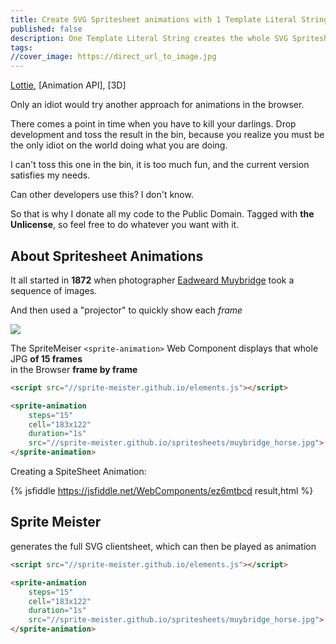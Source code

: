 ```yaml
---
title: Create SVG Spritesheet animations with 1 Template Literal String
published: false
description: One Template Literal String creates the whole SVG Spritesheet Client-Side
tags: 
//cover_image: https://direct_url_to_image.jpg
---
```


[Lottie](), [Animation API], [3D]

Only an idiot would try another approach for animations in the browser.

There comes a point in time when you have to kill your darlings.
Drop development and toss the result in the bin, because you realize you must be the only idiot on the world doing what you are doing.

I can't toss this one in the bin, it is too much fun, and the current version satisfies my needs. 

Can other developers use this? I don't know.

So that is why I donate all my code to the Public Domain. Tagged with **the Unlicense**, so feel free to do whatever you want with it.

## About Spritesheet Animations

It all started in **1872** when photographer [Eadweard Muybridge](https://en.wikipedia.org/wiki/Eadweard_Muybridge) took a sequence of images.

And then used a "projector" to quickly show each _frame_

![](//sprite-meister.github.io/spritesheets/muybridge_horse.jpg)

The SpriteMeiser ``<sprite-animation>`` Web Component displays that whole JPG **of 15 frames**  
in the Browser **frame by frame**

```html
<script src="//sprite-meister.github.io/elements.js"></script>

<sprite-animation 
    steps="15"
    cell="183x122"
    duration="1s"
    src="//sprite-meister.github.io/spritesheets/muybridge_horse.jpg">
</sprite-animation>
```

Creating a SpiteSheet Animation:

{% jsfiddle https://jsfiddle.net/WebComponents/ez6mtbcd result,html %}

## Sprite Meister

[]() generates the full SVG clientsheet, which can then be played as animation

```html
<script src="//sprite-meister.github.io/elements.js"></script>

<sprite-animation 
    steps="15"
    cell="183x122"
    duration="1s"
    src="//sprite-meister.github.io/spritesheets/muybridge_horse.jpg">
</sprite-animation>
```
